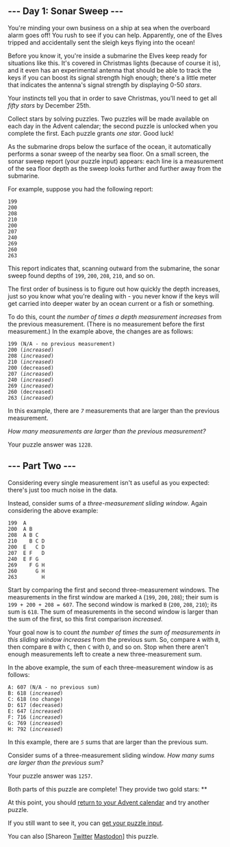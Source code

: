 <main>
  <article class="day-desc">
    <h2>--- Day 1: Sonar Sweep ---</h2>
    <p>You're minding your own business on a ship at sea when the overboard alarm goes off! You rush to see if you can
      help. Apparently, one of the Elves tripped and accidentally sent the sleigh keys flying into the ocean!</p>
    <p>Before you know it, you're inside a submarine the Elves keep ready for situations like this. It's covered in
      Christmas lights (because of course it is), and it even has an experimental antenna that should be able to track
      the keys if you can boost its signal strength high enough; there's a little meter that indicates the antenna's
      signal strength by displaying 0-50 <em class="star">stars</em>.</p>
    <p>Your instincts tell you that in order to save Christmas, you'll need to get all <em class="star">fifty stars</em>
      by December 25th.</p>
    <p>Collect stars by solving puzzles. Two puzzles will be made available on each day in the Advent calendar; the
      second puzzle is unlocked when you complete the first. Each puzzle grants <em class="star">one star</em>. Good
      luck!</p>
    <p>As the submarine drops below the surface of the ocean, it automatically performs a sonar sweep of the nearby sea
      floor. On a small screen, the sonar sweep report (your puzzle input) appears: each line is a measurement of the
      sea floor depth as the sweep looks further and further away from the submarine.</p>
    <p>For example, suppose you had the following report:</p>
    <pre><code>199
200
208
210
200
207
240
269
260
263
</code></pre>
    <p>This report indicates that, scanning outward from the submarine, the sonar sweep found depths of
      <code>199</code>, <code>200</code>, <code>208</code>, <code>210</code>, and so on.</p>
    <p>The first order of business is to figure out how quickly the depth increases, just so you know what you're
      dealing with - you never know if the keys will get <span title="Does this premise seem fishy to you?">carried into
        deeper water</span> by an ocean current or a fish or something.</p>
    <p>To do this, count <em>the number of times a depth measurement increases</em> from the previous measurement.
      (There is no measurement before the first measurement.) In the example above, the changes are as follows:</p>
    <pre><code>199 (N/A - no previous measurement)
200 (<em>increased</em>)
208 (<em>increased</em>)
210 (<em>increased</em>)
200 (decreased)
207 (<em>increased</em>)
240 (<em>increased</em>)
269 (<em>increased</em>)
260 (decreased)
263 (<em>increased</em>)
</code></pre>
    <p>In this example, there are <em><code>7</code></em> measurements that are larger than the previous measurement.
    </p>
    <p><em>How many measurements are larger than the previous measurement?</em></p>
  </article>
  <p>Your puzzle answer was <code>1228</code>.</p>
  <article class="day-desc">
    <h2 id="part2">--- Part Two ---</h2>
    <p>Considering every single measurement isn't as useful as you expected: there's just too much noise in the data.
    </p>
    <p>Instead, consider sums of a <em>three-measurement sliding window</em>. Again considering the above example:</p>
    <pre><code>199  A      
200  A B    
208  A B C  
210    B C D
200  E   C D
207  E F   D
240  E F G  
269    F G H
260      G H
263        H
</code></pre>
    <p>Start by comparing the first and second three-measurement windows. The measurements in the first window are
      marked <code>A</code> (<code>199</code>, <code>200</code>, <code>208</code>); their sum is
      <code>199 + 200 + 208 = 607</code>. The second window is marked <code>B</code> (<code>200</code>,
      <code>208</code>, <code>210</code>); its sum is <code>618</code>. The sum of measurements in the second window is
      larger than the sum of the first, so this first comparison <em>increased</em>.</p>
    <p>Your goal now is to count <em>the number of times the sum of measurements in this sliding window increases</em>
      from the previous sum. So, compare <code>A</code> with <code>B</code>, then compare <code>B</code> with
      <code>C</code>, then <code>C</code> with <code>D</code>, and so on. Stop when there aren't enough measurements
      left to create a new three-measurement sum.</p>
    <p>In the above example, the sum of each three-measurement window is as follows:</p>
    <pre><code>A: 607 (N/A - no previous sum)
B: 618 (<em>increased</em>)
C: 618 (no change)
D: 617 (decreased)
E: 647 (<em>increased</em>)
F: 716 (<em>increased</em>)
G: 769 (<em>increased</em>)
H: 792 (<em>increased</em>)
</code></pre>
    <p>In this example, there are <em><code>5</code></em> sums that are larger than the previous sum.</p>
    <p>Consider sums of a three-measurement sliding window. <em>How many sums are larger than the previous sum?</em></p>
  </article>
  <p>Your puzzle answer was <code>1257</code>.</p>
  <p class="day-success">Both parts of this puzzle are complete! They provide two gold stars: **</p>
  <p>At this point, you should <a href="/2021">return to your Advent calendar</a> and try another puzzle.</p>
  <p>If you still want to see it, you can <a href="1/input" target="_blank">get your puzzle input</a>.</p>
  <p>You can also <span class="share">[Share<span class="share-content">on
        <a href="https://twitter.com/intent/tweet?text=I%27ve+completed+%22Sonar+Sweep%22+%2D+Day+1+%2D+Advent+of+Code+2021&amp;url=https%3A%2F%2Fadventofcode%2Ecom%2F2021%2Fday%2F1&amp;related=ericwastl&amp;hashtags=AdventOfCode"
          target="_blank">Twitter</a>
        <a href="javascript:void(0);"
          onclick="var mastodon_instance=prompt('Mastodon Instance / Server Name?'); if(typeof mastodon_instance==='string' && mastodon_instance.length){this.href='https://'+mastodon_instance+'/share?text=I%27ve+completed+%22Sonar+Sweep%22+%2D+Day+1+%2D+Advent+of+Code+2021+%23AdventOfCode+https%3A%2F%2Fadventofcode%2Ecom%2F2021%2Fday%2F1'}else{return false;}"
          target="_blank">Mastodon</a></span>]</span> this puzzle.</p>
</main>